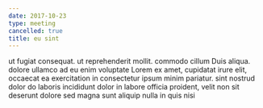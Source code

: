```yaml
---
date: 2017-10-23
type: meeting
cancelled: true
title: eu sint
---
```

ut fugiat consequat. ut reprehenderit mollit. commodo cillum Duis aliqua. dolore ullamco ad eu enim voluptate Lorem ex amet, cupidatat irure elit, occaecat ea exercitation in consectetur ipsum minim pariatur. sint nostrud dolor do laboris incididunt dolor in labore officia proident, velit non sit deserunt dolore sed magna sunt aliquip nulla in quis nisi